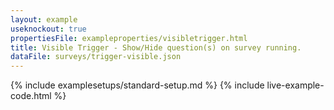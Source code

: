 ```yaml
---
layout: example
useknockout: true
propertiesFile: exampleproperties/visibletrigger.html
title: Visible Trigger - Show/Hide question(s) on survey running.
dataFile: surveys/trigger-visible.json
---
```


{% include examplesetups/standard-setup.md %}
{% include live-example-code.html %}